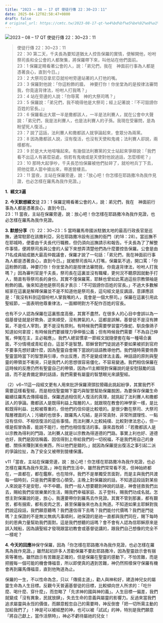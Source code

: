 ```yaml
---
title: "2023 – 08 – 17 QT 使徒行傳 22：30~23：11"
date: 2025-04-12T02:58:47+0800
draft: false
# original_url: https://cmtc.tw/2023-08-17-qt-%e4%bd%bf%e5%be%92%e8%a1%8c%e5%82%b3-22%ef%bc%9a3023%ef%bc%9a11
---
```


![2023 – 08 – 17 QT  使徒行傳 22：30\~23：11](/images/qt.jpg  "2023 – 08 – 17 QT  使徒行傳 22：30\~23：11")

> 使徒行傳 22：30\~23：11  
> 22：30 第二天，千夫長為要知道猶太人控告保羅的實情，便解開他，吩咐祭司長和全公會的人都聚集，將保羅帶下來，叫他站在他們面前。  
> 23：1 保羅定睛看著公會的人，說：「弟兄們，我在　神面前行事為人都是憑著良心，直到今日。」  
> 23：2 大祭司亞拿尼亞就吩咐旁邊站著的人打他的嘴。  
> 23：3 保羅對他說：「你這粉飾的牆，　神要打你！你坐堂為的是按律法審問我，你竟違背律法，吩咐人打我嗎？」  
> 23：4 站在旁邊的人說：「你辱罵　神的大祭司嗎？」  
> 23：5 保羅說：「弟兄們，我不曉得他是大祭司；經上記著說：『不可毀謗你百姓的官長。』」  
> 23：6 保羅看出大眾一半是撒都該人，一半是法利賽人，就在公會中大聲說：「弟兄們，我是法利賽人，也是法利賽人的子孫。我現在受審問，是為盼望死人復活。」  
> 23：7 說了這話，法利賽人和撒都該人就爭論起來，會眾分為兩黨。  
> 23：8 因為撒都該人說，沒有復活，也沒有天使和鬼魂；法利賽人卻說，兩樣都有。  
> 23：9 於是大大地喧嚷起來。有幾個法利賽黨的文士站起來爭辯說：「我們看不出這人有甚麼惡處，倘若有鬼魂或是天使對他說過話，怎麼樣呢？」  
> 23：10 那時大起爭吵，千夫長恐怕保羅被他們扯碎了，就吩咐兵丁下去，把他從眾人當中搶出來，帶進營樓去。  
> 23：11 當夜，主站在保羅旁邊，說：「放心吧！你怎樣在耶路撒冷為我作見證，也必怎樣在羅馬為我作見證。」

**1.  經文3遍**

**2. 今天默想經文**徒 23：1 保羅定睛看著公會的人，說：弟兄們，我在　神面前行事為人都是憑著良心，直到今日。  
23：11 當夜，主站在保羅旁邊，說：放心吧！你怎樣在耶路撒冷為我作見證，也必怎樣在羅馬為我作見證。

**3. 默想分享**（1）22：30\~23：5 當時羅馬帝國派駐猶太地的最高行政長官是巡撫，通常駐節在該撒利亞，另在耶路撒冷設有巡撫的衙門（約18：28）。當巡撫不在耶城時，便委由千夫長代行職務，但仍須向巡撫請示和報告。千夫長為了了解整件事情，便將祭司長與公會的人留下來想弄清楚他們為什麼要控告保羅。公會是由71名成員組成猶大最高仲裁議會，保羅才說了一句話：「弟兄們，我在神面前行事為人都是憑著良心，直到今日。」就被祭司長叫人打嘴，保羅氣不過，開口罵：「你這粉飾的牆，神要打你！你坐堂為的是按律法審問我，你竟違背律法，吩咐人打我嗎？」因為審判官是千夫長，祭司長在這裏並沒有職權，更何況不聽原因就動手打人，簡直有辱祭司長的身份。其實不僅保羅罵，耶穌也曾如此罵過這些宗教領袖是粉飾的牆。後來知道他是祭司長才表示：「不可毀謗你百姓的官長。」不過大多數解經家在這裏是解釋保羅並不是不知道他是祭司長，這句經文是反諷語，意譯應該是：「我沒有料到這個吩咐人掌我嘴的人，竟會是一個大祭司。」保羅在這裏引用此聖經節，一面表明他尊重律法，一面顯明對方不配作百姓的官長。

也有不少人認為保羅在這裏態度高傲，其實不盡然，在很多人的心目中會誤以為一個基督徒就是好欺負、逆來順受，沒有脾氣的人，這都是誤解。基督徒不是沒有脾氣，不是任人宰割，更不是沒有原則。有時候我們需要學習靈巧像蛇、馴良像鴿子知道如何拿捏；有時候我們要據理力爭伸張公義；但有時候我們需要「不為自己伸冤，伸冤在主，主必報應」。我們人總習慣拿一節經文就隨便套在每一種場合裏面，不分情境或青紅皂白，這並不是智慧。耶穌曾對門徒說過不要如果被抓到官府不要事先想好講什麼，因為聖靈自會賜下當說的話語教導他們。我們隨時需要倚靠聖靈當時當下的智慧與引導，作出反應，而不是變成律法主義。神話語的原則與聖靈的帶領並不衝突，只是我們人的思想很容易僵化，不容易變通。我們相信保羅在這時候的反應仍然有聖靈自己的帶領，因為v11主顯現對保羅說的是安慰鼓勵的話語，而不是責備定罪的話語，我們需要有屬靈的智慧眼光來讀聖經。

（2）v6\~11這一段經文更有人用來批評保羅滑頭狡猾藉此挑起紛爭，其實我們不需要這樣看聖經，而是相信聖靈賜下靈巧與智慧幫助保羅脫困，為要保存保羅生命繼續往羅馬去傳揚福音。保羅透過相信死人復活的真理，就挑起了法利賽人和撒都該人的爭論。撒都該人是既得利益上階層的人，就跟現在教會的神學家一樣，是比較既得利益、比較被尊重的，但他們的信仰是比較壞的。是很少數在祭司、大祭司階層裡面的人；污穢的也很多，跟羅馬人勾結，是非常貪財、非常所謂理性、一點沒有信仰、不相信復活的這些事情。而法利賽人比較純樸、比較對律法忠心，但一樣是假冒偽善，能說不能行，他們也相信復活的事。康來昌牧師：「若撒都該人是以宗教為得利的門路，法利賽人就是以宗教為得道德的門路。事實上利也好、道德也好，我們是因信稱義、因信得到上帝給我們的一切祝福，不是我們用自己的身體、關係來賺到某些東西，所以他們是錯的。」就因為保羅提出復活之事引起二派的爭論拉扯，為了安全又被帶到營樓保護。

v11「當夜，主站在保羅旁邊，說：放心吧！你怎樣在耶路撒冷為我作見證，也必怎樣在羅馬為我作見證。」神在我們生活中，雖然我們常常看不見，但神始終都在，一直都在，都在鑑察，也在陪伴。我們不是單獨受苦面對，而是主與我們共渡每一個時刻，只是我們需要信心領受。主晚上對保羅說的話，不知道這段話對某些人來說是不是安慰，中不中聽。我們一般人想要聽到神說的話是，神會拯救我們出去，賜給我們安居樂業的生活，賜我們幸福家庭、五子登科，賜我們功成名就。怎想主對保羅說的是，放心，我還要帶你到羅馬去作見證。其實不管到那裏，都有艱苦，都有捆索，都有皮肉之苦，甚至保羅後來也為主殉道。不知道如果主耶穌對我們說這段話，我們願意聽嗎？我們還信得下去嗎？我們能付代價嗎？我們是門徒嗎？主保證的不是無災無病凡事順利，祂保證的是祂一直都與我們同在，賜下每時刻的恩典力量幫助我們面對。這是我們想聽的話嗎？會不會有人認為信耶穌原來是誤入賊船，因為讀聖經才發現跟當初教會或基督徒講的，跟我們自己想像的完全不一樣呢？

**4. 今天的回應**神保守保羅，因為「你怎樣在耶路撒冷為我作見證，也必怎樣在羅馬為我作見證。」雖然起初許多人苦勸保羅不要赴耶路撒冷，因為聖靈啟示會有捆索等著他。雖然啟示有苦難是正確的，但是保羅在聖靈的感動下，不怕苦難，而是把握每一個可能的機會傳福音，所以即使真的遇到苦難，神仍然照樣保守保羅有機會再到羅馬傳福音，直到他殉道為止。

保羅的一生，不以性命為念，只以「傳揚主道」，勸人與神和好，建造神兒女的屬靈生命為人生目標。反觀今天普遍基督徒的目標，比較傾向世人所求的：「吃什麼、喝什麼、穿什麼」，而忽略了「先求神的國與神的義」。人生目標一偏差，我們就變成「沒有異象，民就放肆」，失去生命的意義與屬靈的影響力。反過來當我們追求屬靈與永恆的價值，而願意輕忽自己的需要時，神反倒會「把一切所需主動的加給我們了」！神是可以被經歷的神，也可以被「試試」的神，特別是我們願意「將自己獻上，當作活祭時」，神必不虧待屬祂的兒女！